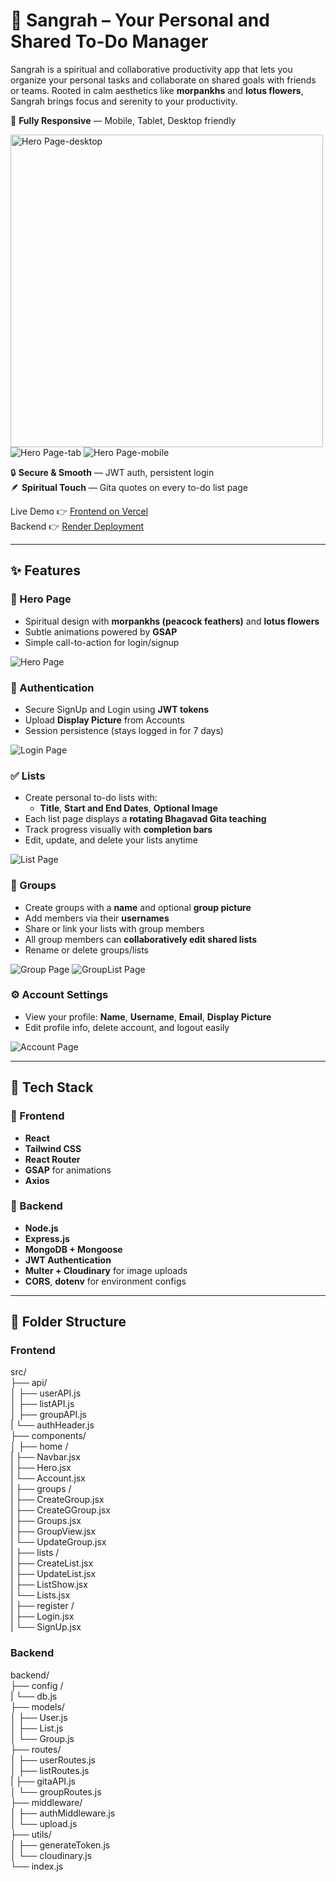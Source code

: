 # 🌸 Sangrah – Your Personal and Shared To-Do Manager

Sangrah is a spiritual and collaborative productivity app that lets you organize your personal tasks and collaborate on shared goals with friends or teams. Rooted in calm aesthetics like **morpankhs** and **lotus flowers**, Sangrah brings focus and serenity to your productivity.

📱 **Fully Responsive** — Mobile, Tablet, Desktop friendly   

<img src="frontend/public/Hero.png" alt="Hero Page-desktop" width="500"/>  
<img src="frontend/public/tab.png" alt="Hero Page-tab"/>  <img src="frontend/public/mobile.png" alt="Hero Page-mobile"/>   
  
🔒 **Secure & Smooth** — JWT auth, persistent login  
🪶 **Spiritual Touch** — Gita quotes on every to-do list page

Live Demo 👉 [Frontend on Vercel](https://sangrah-ten.vercel.app)  
Backend 👉 [Render Deployment](https://sangrah-backend.onrender.com)

---

## ✨ Features

### 🏡 Hero Page
- Spiritual design with **morpankhs (peacock feathers)** and **lotus flowers**
- Subtle animations powered by **GSAP**
- Simple call-to-action for login/signup

![Hero Page](frontend/public/Hero.png)

### 🔐 Authentication
- Secure SignUp and Login using **JWT tokens**
- Upload **Display Picture** from Accounts
- Session persistence (stays logged in for 7 days)

![Login Page](frontend/public/Login.png)


### ✅ Lists
- Create personal to-do lists with:
  - **Title**, **Start and End Dates**, **Optional Image**
- Each list page displays a **rotating Bhagavad Gita teaching**
- Track progress visually with **completion bars**
- Edit, update, and delete your lists anytime

![List Page](frontend/public/list.png)

### 👥 Groups
- Create groups with a **name** and optional **group picture**
- Add members via their **usernames**
- Share or link your lists with group members
- All group members can **collaboratively edit shared lists**
- Rename or delete groups/lists

![Group Page](frontend/public/groups.png)
![GroupList Page](frontend/public/groupList.png)

### ⚙️ Account Settings
- View your profile: **Name**, **Username**, **Email**, **Display Picture**
- Edit profile info, delete account, and logout easily

![Account Page](frontend/public/acc.png)

---

## 🧱 Tech Stack

### 🚀 Frontend
- **React**
- **Tailwind CSS**
- **React Router**
- **GSAP** for animations
- **Axios**

### 🔧 Backend
- **Node.js**
- **Express.js**
- **MongoDB + Mongoose**
- **JWT Authentication**
- **Multer + Cloudinary** for image uploads
- **CORS**, **dotenv** for environment configs

---

## 📂 Folder Structure

### Frontend
src/   
├── api/   
│ ├── userAPI.js   
│ ├── listAPI.js  
│ ├── groupAPI.js   
| └── authHeader.js   
├── components/   
│ ├── home /   
|   ├── Navbar.jsx   
|   ├── Hero.jsx   
|   └── Account.jsx   
| ├── groups /   
|   ├── CreateGroup.jsx   
|   ├── CreateGGroup.jsx   
|   ├── Groups.jsx   
|   ├── GroupView.jsx   
|   └── UpdateGroup.jsx   
|  ├── lists /   
|   ├── CreateList.jsx   
|   ├── UpdateList.jsx   
|   ├── ListShow.jsx   
|   └── Lists.jsx   
|  ├── register /   
|   ├── Login.jsx   
|   └── SignUp.jsx   


### Backend
backend/   
├── config /   
| └── db.js   
├── models/   
│ ├── User.js   
│ ├── List.js   
│ └── Group.js   
├── routes/   
│ ├── userRoutes.js   
│ ├── listRoutes.js   
| ├── gitaAPI.js   
│ └── groupRoutes.js   
├── middleware/   
│ ├── authMiddleware.js   
│ └── upload.js   
├── utils/   
│ ├── generateToken.js   
│ └── cloudinary.js   
└── index.js   